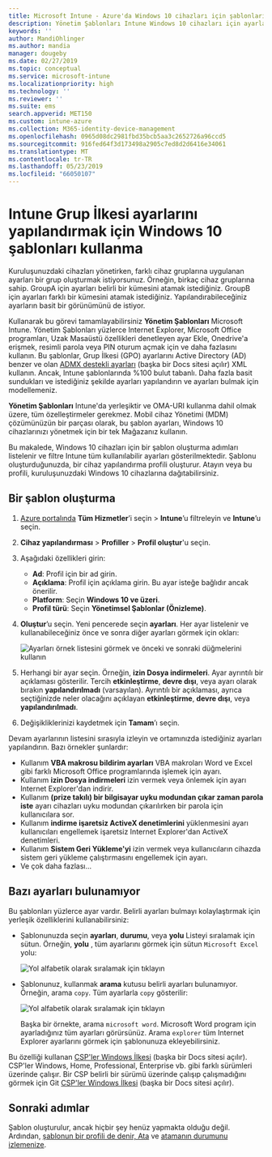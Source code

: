 ```yaml
---
title: Microsoft Intune - Azure'da Windows 10 cihazları için şablonları kullanma | Microsoft Docs
description: Yönetim Şablonları Intune Windows 10 cihazları için ayarlar grupları oluşturmak için kullanın. Bu ayarları bir cihaz yapılandırma profilinde de Office programları denetlemek, Internet Explorer özelliklerini güvenli, OneDrive erişimi denetlemek, Uzak Masaüstü özelliklerini kullanmak, otomatik etkinleştirmek, güç yönetimi ayarlarını ayarlayın, HTTP yazdırma, farklı bir kullanıcı için kullanın oturum açma seçenekleri ve olay günlüğünün boyutunu denetimi.
keywords: ''
author: MandiOhlinger
ms.author: mandia
manager: dougeby
ms.date: 02/27/2019
ms.topic: conceptual
ms.service: microsoft-intune
ms.localizationpriority: high
ms.technology: ''
ms.reviewer: ''
ms.suite: ems
search.appverid: MET150
ms.custom: intune-azure
ms.collection: M365-identity-device-management
ms.openlocfilehash: 0965d08dc2981fbd35bcb5aa3c2652726a96ccd5
ms.sourcegitcommit: 916fed64f3d173498a2905c7ed8d2d6416e34061
ms.translationtype: MT
ms.contentlocale: tr-TR
ms.lasthandoff: 05/23/2019
ms.locfileid: "66050107"
---
```

# <a name="use-windows-10-templates-to-configure-group-policy-settings-in-microsoft-intune"></a>Intune Grup İlkesi ayarlarını yapılandırmak için Windows 10 şablonları kullanma

Kuruluşunuzdaki cihazları yönetirken, farklı cihaz gruplarına uygulanan ayarları bir grup oluşturmak istiyorsunuz. Örneğin, birkaç cihaz gruplarına sahip. GroupA için ayarları belirli bir kümesini atamak istediğiniz. GroupB için ayarları farklı bir kümesini atamak istediğiniz. Yapılandırabileceğiniz ayarların basit bir görünümünü de istiyor.

Kullanarak bu görevi tamamlayabilirsiniz **Yönetim Şablonları** Microsoft Intune. Yönetim Şablonları yüzlerce Internet Explorer, Microsoft Office programları, Uzak Masaüstü özellikleri denetleyen ayar Ekle, Onedrive'a erişmek, resimli parola veya PIN oturum açmak için ve daha fazlasını kullanın. Bu şablonlar, Grup İlkesi (GPO) ayarlarını Active Directory (AD) benzer ve olan [ADMX destekli ayarları](https://docs.microsoft.com/windows/client-management/mdm/understanding-admx-backed-policies) (başka bir Docs sitesi açılır) XML kullanın. Ancak, Intune şablonlarında %100 bulut tabanlı. Daha fazla basit sundukları ve istediğiniz şekilde ayarları yapılandırın ve ayarları bulmak için modellemeniz.

**Yönetim Şablonları** Intune'da yerleşiktir ve OMA-URI kullanma dahil olmak üzere, tüm özelleştirmeler gerekmez. Mobil cihaz Yönetimi (MDM) çözümünüzün bir parçası olarak, bu şablon ayarları, Windows 10 cihazlarınızı yönetmek için bir tek Mağazanız kullanın.

Bu makalede, Windows 10 cihazları için bir şablon oluşturma adımları listelenir ve filtre Intune tüm kullanılabilir ayarları gösterilmektedir. Şablonu oluşturduğunuzda, bir cihaz yapılandırma profili oluşturur. Atayın veya bu profili, kuruluşunuzdaki Windows 10 cihazlarına dağıtabilirsiniz.

## <a name="create-a-template"></a>Bir şablon oluşturma

1. [Azure portalında](https://portal.azure.com) **Tüm Hizmetler**’i seçin > **Intune**’u filtreleyin ve **Intune**’u seçin.
2. **Cihaz yapılandırması** > **Profiller** > **Profil oluştur**'u seçin.
3. Aşağıdaki özellikleri girin:

    - **Ad**: Profil için bir ad girin.
    - **Açıklama**: Profil için açıklama girin. Bu ayar isteğe bağlıdır ancak önerilir.
    - **Platform**: Seçin **Windows 10 ve üzeri**.
    - **Profil türü**: Seçin **Yönetimsel Şablonlar (Önizleme)**.

4. **Oluştur**’u seçin. Yeni pencerede seçin **ayarları**. Her ayar listelenir ve kullanabileceğiniz önce ve sonra diğer ayarları görmek için okları:

    ![Ayarları örnek listesini görmek ve önceki ve sonraki düğmelerini kullanın](./media/administrative-templates-windows/sample-settings-list-next-page.png)

5. Herhangi bir ayar seçin. Örneğin, **izin Dosya indirmeleri**. Ayar ayrıntılı bir açıklaması gösterilir. Tercih **etkinleştirme**, **devre dışı**, veya ayarı olarak bırakın **yapılandırılmadı** (varsayılan). Ayrıntılı bir açıklaması, ayrıca seçtiğinizde neler olacağını açıklayan **etkinleştirme**, **devre dışı**, veya **yapılandırılmadı**.
6. Değişikliklerinizi kaydetmek için **Tamam**’ı seçin.

Devam ayarlarının listesini sırasıyla izleyin ve ortamınızda istediğiniz ayarları yapılandırın. Bazı örnekler şunlardır:

- Kullanım **VBA makrosu bildirim ayarları** VBA makroları Word ve Excel gibi farklı Microsoft Office programlarında işlemek için ayarı.
- Kullanım **izin Dosya indirmeleri** izin vermek veya önlemek için ayarı Internet Explorer'dan indirir.
- Kullanım **(prize takılı) bir bilgisayar uyku modundan çıkar zaman parola iste** ayarı cihazları uyku modundan çıkarılırken bir parola için kullanıcılara sor.
- Kullanım **indirme işaretsiz ActiveX denetimlerini** yüklenmesini ayarı kullanıcıları engellemek işaretsiz Internet Explorer'dan ActiveX denetimleri.
- Kullanım **Sistem Geri Yükleme'yi** izin vermek veya kullanıcıların cihazda sistem geri yükleme çalıştırmasını engellemek için ayarı.
- Ve çok daha fazlası...

## <a name="find-some-settings"></a>Bazı ayarları bulunamıyor

Bu şablonları yüzlerce ayar vardır. Belirli ayarları bulmayı kolaylaştırmak için yerleşik özelliklerini kullanabilirsiniz:

- Şablonunuzda seçin **ayarları**, **durumu**, veya **yolu** Listeyi sıralamak için sütun. Örneğin, **yolu** , tüm ayarlarını görmek için sütun `Microsoft Excel` yolu:

  ![Yol alfabetik olarak sıralamak için tıklayın](./media/administrative-templates-windows/path-filter-shows-excel-options.png)

- Şablonunuz, kullanmak **arama** kutusu belirli ayarları bulunamıyor. Örneğin, arama `copy`. Tüm ayarlarla `copy` gösterilir:

  ![Yol alfabetik olarak sıralamak için tıklayın](./media/administrative-templates-windows/search-copy-settings.png)

  Başka bir örnekte, arama `microsoft word`. Microsoft Word program için ayarladığınız tüm ayarları görürsünüz. Arama `explorer` tüm Internet Explorer ayarlarını görmek için şablonunuza ekleyebilirsiniz.

Bu özelliği kullanan [CSP'ler Windows İlkesi](https://docs.microsoft.com/windows/client-management/mdm/policy-configuration-service-provider#admx-backed-policies) (başka bir Docs sitesi açılır). CSP'ler Windows, Home, Professional, Enterprise vb. gibi farklı sürümleri üzerinde çalışır. Bir CSP belirli bir sürümü üzerinde çalışıp çalışmadığını görmek için Git [CSP'ler Windows İlkesi](https://docs.microsoft.com/windows/client-management/mdm/policy-configuration-service-provider#admx-backed-policies) (başka bir Docs sitesi açılır).

## <a name="next-steps"></a>Sonraki adımlar

Şablon oluşturulur, ancak hiçbir şey henüz yapmakta olduğu değil. Ardından, [şablonun bir profili de denir, Ata](device-profile-assign.md) ve [atamanın durumunu izlemenize](device-profile-monitor.md).
